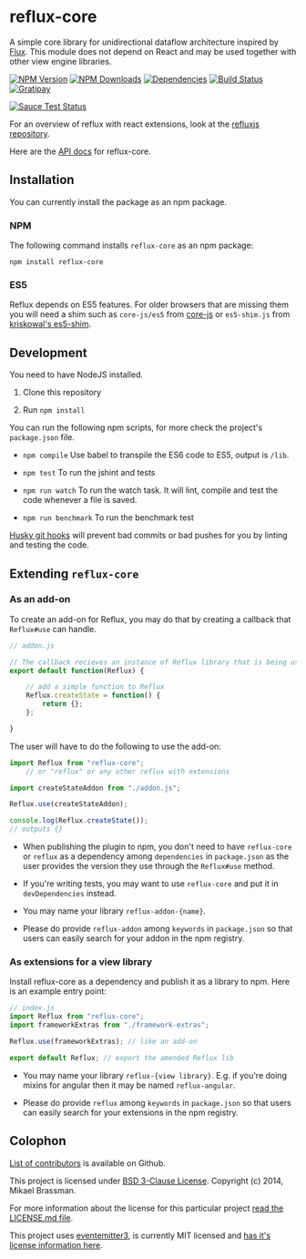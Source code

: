 # reflux-core

A simple core library for unidirectional dataflow architecture inspired by [Flux](http://facebook.github.io/react/blog/2014/05/06/flux.html). This module does not depend on React and may be used together with other view engine libraries.

[![NPM Version][npm-image]][npm-url]
[![NPM Downloads][downloads-image]][npm-url]
[![Dependencies][dependencies-image]][npm-url]
[![Build Status][travis-image]][travis-url]
[![Gratipay][gratipay-image]][gratipay-url]

[![Sauce Test Status](https://saucelabs.com/browser-matrix/reflux-core.svg)](https://saucelabs.com/u/reflux-core)

For an overview of reflux with react extensions, look at the [refluxjs repository][refluxjs-url].

Here are the [API docs](docs/api.md) for reflux-core.

## Installation

You can currently install the package as an npm package.

### NPM

The following command installs `reflux-core` as an npm package:

    npm install reflux-core

### ES5

Reflux depends on ES5 features. For older browsers that are missing them you will need a shim such as `core-js/es5` from [core-js](https://github.com/zloirock/core-js#ecmascript-5) or `es5-shim.js` from [kriskowal's es5-shim](https://github.com/kriskowal/es5-shim).

## Development

You need to have NodeJS installed.

1. Clone this repository

2. Run `npm install`

You can run the following npm scripts, for more check the project's `package.json` file.

* `npm compile` Use babel to transpile the ES6 code to ES5, output is `/lib`.

* `npm test` To run the jshint and tests

* `npm run watch` To run the watch task. It will lint, compile and test the code whenever a file is saved.

* `npm run benchmark` To run the benchmark test

[Husky git hooks](https://github.com/typicode/husky) will prevent bad commits or bad pushes for you by linting and testing the code.

## Extending `reflux-core`

### As an add-on

To create an add-on for Reflux, you may do that by creating a callback that `Reflux#use` can handle.

```javascript
// addon.js

// The callback recieves an instance of Reflux library that is being used.
export default function(Reflux) {

    // add a simple function to Reflux
    Reflux.createState = function() {
        return {};
    };

}
```

The user will have to do the following to use the add-on:

```javascript
import Reflux from "reflux-core";
    // or "reflux" or any other reflux with extensions

import createStateAddon from "./addon.js";

Reflux.use(createStateAddon);

console.log(Reflux.createState());
// outputs {}
```

* When publishing the plugin to npm, you don't need to have `reflux-core` or `reflux` as a dependency among `dependencies` in `package.json` as the user provides the version they use through the `Reflux#use` method.

* If you're writing tests, you may want to use `reflux-core` and put it in `devDependencies` instead.

* You may name your library `reflux-addon-{name}`.

* Please do provide `reflux-addon` among `keywords` in `package.json` so that users can easily search for your addon in the npm registry.

### As extensions for a view library

Install reflux-core as a dependency and publish it as a library to npm. Here is an example entry point:

```javascript
// index.js
import Reflux from "reflux-core";
import frameworkExtras from "./framework-extras";

Reflux.use(frameworkExtras); // like an add-on

export default Reflux; // export the amended Reflux lib
```

* You may name your library `reflux-{view library}`. E.g. if you're doing mixins for angular then it may be named `reflux-angular`.

* Please do provide `reflux` among `keywords` in `package.json` so that users can easily search for your extensions in the npm registry.

## Colophon

[List of contributors](https://github.com/reflux/reflux-core/graphs/contributors) is available on Github.

This project is licensed under [BSD 3-Clause License](http://opensource.org/licenses/BSD-3-Clause). Copyright (c) 2014, Mikael Brassman.

For more information about the license for this particular project [read the LICENSE.md file](LICENSE.md).

This project uses [eventemitter3](https://github.com/3rd-Eden/EventEmitter3), is currently MIT licensed and [has it's license information here](https://github.com/3rd-Eden/EventEmitter3/blob/master/LICENSE).

[npm-image]: http://img.shields.io/npm/v/reflux-core.svg
[downloads-image]: http://img.shields.io/npm/dm/reflux-core.svg
[dependencies-image]: http://img.shields.io/david/reflux/reflux-core.svg
[npm-url]: https://www.npmjs.org/package/reflux-core
[travis-image]: http://img.shields.io/travis/reflux/reflux-core/master.svg
[travis-url]: https://travis-ci.org/reflux/reflux-core
[gratipay-image]: http://img.shields.io/gratipay/spoike.svg
[gratipay-url]: https://gratipay.com/spoike/
[refluxjs-url]: https://github.com/reflux/refluxjs#refluxjs
